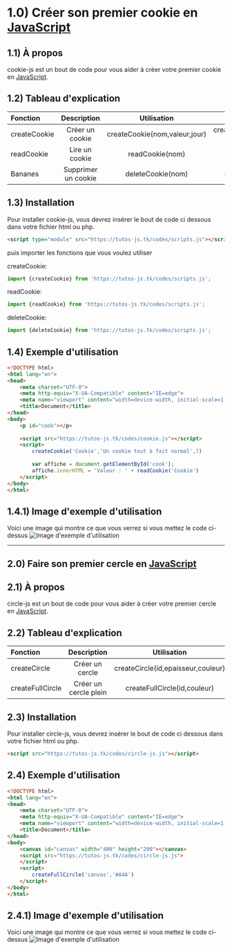 # 1.0) Créer son premier cookie en [JavaScript][1]

## 1.1) À propos
cookie-js est un bout de code pour vous aider à créer votre premier cookie en [JavaScript][1].

## 1.2) Tableau d'explication
| Fonction | Description | Utilisation | Exemple |
| :--------------- | :--------------------: | :---------------------------: | --------------------------------------------: |
| createCookie     |  Créer un cookie       | createCookie(nom,valeur,jour) | createCookie('Cookie','Un bon gros cookie',7) |
| readCookie       |  Lire un cookie        | readCookie(nom)               |                          readCookie('Cookie') |
| Bananes          |  Supprimer un cookie   | deleteCookie(nom)             |                        deleteCookie('Cookie') |

## 1.3) Installation
Pour installer cookie-js, vous devrez insérer le bout de code ci dessous dans votre fichier html ou php.
```html
<script type="module" src="https://tutos-js.tk/codes/scripts.js"></script>
```
puis importer les fonctions que vous voulez utiliser

createCookie: 
```js
import {createCookie} from 'https://tutos-js.tk/codes/scripts.js';
```

readCookie: 
```js
import {readCookie} from 'https://tutos-js.tk/codes/scripts.js';
```

deleteCookie: 
```js
import {deleteCookie} from 'https://tutos-js.tk/codes/scripts.js';
```

## 1.4) Exemple d'utilisation
```html
<!DOCTYPE html>
<html lang="en">
<head>
    <meta charset="UTF-8">
    <meta http-equiv="X-UA-Compatible" content="IE=edge">
    <meta name="viewport" content="width=device-width, initial-scale=1.0">
    <title>Document</title>
</head>
<body>
    <p id="cook"></p>
    
    <script src="https://tutos-js.tk/codes/cookie.js"></script>
    <script>
        createCookie('Cookie','Un cookie tout à fait normal',7)
        
        var affiche = document.getElementById('cook');
        affiche.innerHTML = 'Valeur : ' + readCookie('Cookie')
    </script>
</body>
</html>
```
## 1.4.1) Image d'exemple d'utilisation
Voici une image qui montre ce que vous verrez si vous mettez le code ci-dessus
![Image d'exemple d'utilisation](https://i.imgur.com/ZqKuDAS.png "Image d'exemple d'utilisation")

---

## 2.0) Faire son premier cercle en [JavaScript][1]

## 2.1) À propos
circle-js est un bout de code pour vous aider à créer votre premier cercle en [JavaScript][1].

## 2.2) Tableau d'explication
| Fonction | Description | Utilisation | Exemple |
| :--------------- | :--------------------: | :----------------------------------: | --------------------------------------------: |
| createCircle     |  Créer un cercle       | createCircle(id,epaisseur,couleur)   |          createCircle('canvas','5','#ff2d00') |
| createFullCircle |  Créer un cercle plein | createFullCircle(id,couleur)         |          createFullCircle('canvas','#ff2d00') |

## 2.3) Installation
Pour installer circle-js, vous devrez insérer le bout de code ci dessous dans votre fichier html ou php.
```html
<script src="https://tutos-js.tk/codes/circle-js.js"></script>
```

## 2.4) Exemple d'utilisation
```html
<!DOCTYPE html>
<html lang="en">
<head>
    <meta charset="UTF-8">
    <meta http-equiv="X-UA-Compatible" content="IE=edge">
    <meta name="viewport" content="width=device-width, initial-scale=1.0">
    <title>Document</title>
</head>
<body>
    <canvas id="canvas" width="400" height="200"></canvas>
    <script src="https://tutos-js.tk/codes/circle-js.js">
    </script>
    <script>
        createFullCircle('canvas','#A4A')
    </script>
</body>
</html>
```

## 2.4.1) Image d'exemple d'utilisation
Voici une image qui montre ce que vous verrez si vous mettez le code ci-dessus
![Image d'exemple d'utilisation]([https://i.imgur.com/ZqKuDAS.png](https://i.imgur.com/18KIU2N.png) "Image d'exemple d'utilisation")

[1]: https://www.javascript.com/
